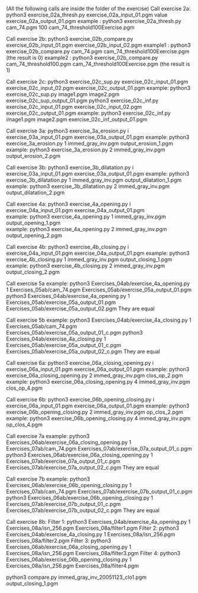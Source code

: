(All the following calls are inside the folder of the exercise)
Call exercise 2a: 
    python3 exercise_02a_thresh.py exercise_02a_input_01.pgm value exercise_02a_output_01.pgm
    example : python3 exercise_02a_thresh.py cam_74.pgm 100 cam_74_threshold100Exercise.pgm

Call exercise 2b:
    python3 exercise_02b_compare.py exercise_02b_input_01.pgm exercise_02b_input_02.pgm
    example1 : python3 exercise_02b_compare.py cam_74.pgm cam_74_threshold100Exercise.pgm (the result is 0)
    example2 : python3 exercise_02b_compare.py cam_74_threshold100.pgm cam_74_threshold100Exercise.pgm (the result is 1)
    
Call exercise 2c:
    python3 exercise_02c_sup.py exercise_02c_input_01.pgm exercise_02c_input_02.pgm exercise_02c_output_01.pgm
    example: python3 exercise_02c_sup.py image1.pgm image2.pgm exercise_02c_sup_output_01.pgm
    python3 exercise_02c_inf.py exercise_02c_input_01.pgm exercise_02c_input_02.pgm exercise_02c_output_01.pgm
    example: python3 exercise_02c_inf.py image1.pgm image2.pgm exercise_02c_inf_output_01.pgm
    
Call exercise 3a:
    python3 exercise_3a_erosion.py i exercise_03a_input_01.pgm exercise_03a_output_01.pgm
    example: python3 exercise_3a_erosion.py 1 immed_gray_inv.pgm output_erosion_1.pgm
    example: python3 exercise_3a_erosion.py 2 immed_gray_inv.pgm output_erosion_2.pgm
    
Call exercise 3b:
    python3 exercise_3b_dilatation.py i exercise_03a_input_01.pgm exercise_03a_output_01.pgm
    example: python3 exercise_3b_dilatation.py 1 immed_gray_inv.pgm output_dilatation_1.pgm
    example: python3 exercise_3b_dilatation.py 2 immed_gray_inv.pgm output_dilatation_2.pgm

Call exercise 4a:
    python3 exercise_4a_opening.py i exercise_04a_input_01.pgm exercise_04a_output_01.pgm   
    example: python3 exercise_4a_opening.py 1 immed_gray_inv.pgm output_opening_1.pgm   
    example: python3 exercise_4a_opening.py 2 immed_gray_inv.pgm output_opening_2.pgm   

Call exercise 4b:
    python3 exercise_4b_closing.py i exercise_04a_input_01.pgm exercise_04a_output_01.pgm 
    example: python3 exercise_4b_closing.py 1 immed_gray_inv.pgm output_closing_1.pgm   
    example: python3 exercise_4b_closing.py 2 immed_gray_inv.pgm output_closing_2.pgm   

Call exercise 5a example:
    python3 Exercises_04ab/exercise_4a_opening.py 1 Exercises_05ab/cam_74.pgm Exercises_05ab/exercise_05a_output_01.pgm
    python3 Exercises_04ab/exercise_4a_opening.py 1 Exercises_05ab/exercise_05a_output_01.pgm Exercises_05ab/exercise_05a_output_02.pgm
    They are equal 
    
Call exercise 5b example:
    python3 Exercises_04ab/exercise_4a_closing.py 1 Exercises_05ab/cam_74.pgm Exercises_05ab/exercise_05a_output_01_c.pgm
    python3 Exercises_04ab/exercise_4a_closing.py 1 Exercises_05ab/exercise_05a_output_01_c.pgm Exercises_05ab/exercise_05a_output_02_c.pgm
    They are equal 

Call exercise 6a:
    python3 exercise_06a_closing_opening.py i exercise_06a_input_01.pgm exercise_06a_output_01.pgm 
    example: python3 exercise_06a_closing_opening.py 2 immed_gray_inv.pgm clos_op_2.pgm 
    example: python3 exercise_06a_closing_opening.py 4 immed_gray_inv.pgm clos_op_4.pgm 

Call exercise 6b:
    python3 exercise_06b_opening_closing.py i exercise_06a_input_01.pgm exercise_06a_output_01.pgm 
    example: python3 exercise_06b_opening_closing.py 2 immed_gray_inv.pgm op_clos_2.pgm
    example: python3 exercise_06b_opening_closing.py 4 immed_gray_inv.pgm op_clos_4.pgm

Call exercise 7a example:
    python3 Exercises_06ab/exercise_06a_closing_opening.py 1 Exercises_07ab/cam_74.pgm Exercises_07ab/exercise_07a_output_01_c.pgm
    python3 Exercises_06ab/exercise_06a_closing_opening.py 1 Exercises_07ab/exercise_07a_output_01_c.pgm Exercises_07ab/exercise_07a_output_02_c.pgm
    They are equal 
    
Call exercise 7b example:
    python3 Exercises_06ab/exercise_06b_opening_closing.py 1 Exercises_07ab/cam_74.pgm Exercises_07ab/exercise_07b_output_01_c.pgm
    python3 Exercises_06ab/exercise_06b_opening_closing.py 1 Exercises_07ab/exercise_07b_output_01_c.pgm Exercises_07ab/exercise_07b_output_02_c.pgm
    They are equal 
    
Call exercise 8b:
    Filter 1: python3 Exercises_04ab/exercise_4a_opening.py 1 Exercises_08a/isn_256.pgm Exercises_08a/filter1.pgm
    Filter 2: python3 Exercises_04ab/exercise_4a_closing.py 1 Exercises_08a/isn_256.pgm Exercises_08a/filter2.pgm
    Filter 3: python3 Exercises_06ab/exercise_06a_closing_opening.py 1 Exercises_08a/isn_256.pgm Exercises_08a/filter3.pgm
    Filter 4: python3 Exercises_06ab/exercise_06b_opening_closing.py 1 Exercises_08a/isn_256.pgm Exercises_08a/filter4.pgm

python3 compare.py immed_gray_inv_20051123_clo1.pgm output_closing_1.pgm




